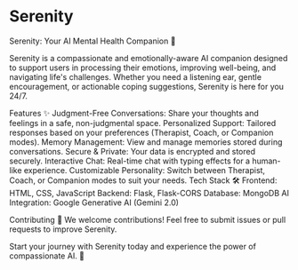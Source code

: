 # Serenity
Serenity: Your AI Mental Health Companion 🌱

Serenity is a compassionate and emotionally-aware AI companion designed to support users in processing their emotions, improving well-being, and navigating life's challenges. Whether you need a listening ear, gentle encouragement, or actionable coping suggestions, Serenity is here for you 24/7.

Features ✨
Judgment-Free Conversations: Share your thoughts and feelings in a safe, non-judgmental space.
Personalized Support: Tailored responses based on your preferences (Therapist, Coach, or Companion modes).
Memory Management: View and manage memories stored during conversations.
Secure & Private: Your data is encrypted and stored securely.
Interactive Chat: Real-time chat with typing effects for a human-like experience.
Customizable Personality: Switch between Therapist, Coach, or Companion modes to suit your needs.
Tech Stack 🛠️
Frontend: HTML, CSS, JavaScript
Backend: Flask, Flask-CORS
Database: MongoDB
AI Integration: Google Generative AI (Gemini 2.0)

Contributing 🤝
We welcome contributions! Feel free to submit issues or pull requests to improve Serenity.

Start your journey with Serenity today and experience the power of compassionate AI. 💖
